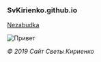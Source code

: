 
### SvKirienko.github.io

[Nezabudka](SvKirienko.github.io/Nezabudka/src/index.html/ "Проба html и css")

![Привет](https://vignette.wikia.nocookie.net/disney/images/0/09/Youloveit_ru_disney_fairy74.png/revision/latest?cb=20181222152509&path-prefix=ru)


*© 2019 Сайт Светы Кириенко*
